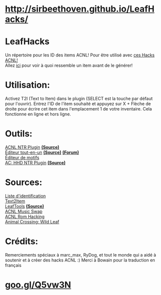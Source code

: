 # http://sirbeethoven.github.io/LeafHacks/
# LeafHacks
Un répertoire pour les ID des items ACNL! Pour être utilisé avec [ces Hacks ACNL!](https://gbatemp.net/threads/release-animal-crossing-new-leaf-multi-cheat-ntr-plugin.428522/)  
Allez [ici](http://moridb.com) pour voir à quoi ressemble un item avant de le générer!
# Utilisation:
Activez T2I (Text to Item) dans le plugin (SELECT est la touche par défaut pour l'ouvrir). Entrez l'ID de l'item souhaité et appuyez sur X + Flèche de droite pour écrire cet item dans l'emplacement 1 de votre inventaire. Cela fonctionne en ligne et hors ligne.
# Outils:
[ACNL NTR Plugin](https://gbatemp.net/threads/release-animal-crossing-new-leaf-multi-cheat-ntr-plugin.428522/) [**(Source)**](https://github.com/RyDog199/ACNL-NTR-Cheats)  
[Éditeur tout-en-un](http://usuaris.tinet.cat/mark/acnl_editor/) [**(Source)**](http://usuaris.tinet.cat/mark/acnl_editor/beta/Js/acnl_editor.js) [**(Forum)**](https://gbatemp.net/threads/animal-crossing-new-leaf-save-editor.382965/)  
[Éditeur de motifs](http://www.thulinma.com/acnl/)  
[AC: HHD NTR Plugin](https://gbatemp.net/threads/release-animal-crossing-happy-home-designer-multi-cheat-ntr-plugin.444054/) [**(Source)**](https://github.com/RyDog199/ACHHD-NTR-Cheats)  
# Sources:
[Liste d'identification](https://github.com/kwsch/NLSE/blob/master/Resources/text/item_en.txt)   
[Text2Item](https://gbatemp.net/threads/release-animal-crossing-new-leaf-text2item-ntr-plugin.420529/)  
[LeafTools](https://gbatemp.net/threads/release-spider-leaftools-animal-crossing-new-leaf-spiderhax.383773/) [**(Source)**](https://bitbucket.org/Neokamek/leaftools/src)  
[ACNL Music Swap](https://gbatemp.net/threads/wip-animal-crossing-new-leaf-music-swap.403386/)   
[ACNL Rom Hacking](https://gbatemp.net/threads/animal-crossing-new-leaf-rom-hacking.401093/)  
[Animal Crossing: Wild Leaf](https://gbatemp.net/threads/release-animal-crossing-wild-leaf.402337/)  
# Crédits:
Remerciements spéciaux à marc_max, RyDog, et tout le monde qui a aidé à soutenir et à créer des hacks ACNL :)
Merci à Bowain pour la traduction en français
# [goo.gl/Q5vw3N](http://goo.gl/Q5vw3N)
